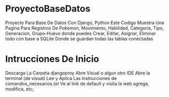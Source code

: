 # ProyectoBaseDatos
Proyecto Para Base De Datos Con Django, Python
Este Codigo Muestra Una Pagina Para Registros De Pokemon, Movimiento, Habilidad, Categoria, Tipo, Generacion, Grupo-Huevo
donde puedes Crear, Editar, Asignar, Eliminar todo con base a SQLite Donde se guardan todas las tablas conectadas

# Intrucciones De Inicio
Descarga La Carpeta djangoproy
Abre Visual o algun otro IDE
Abre la terminal (de visual)
Lee y Aplica Las Instrucciones de comandos_necesarios.txt
Ve al link de default y visita la web agrega, modifica, etc;
